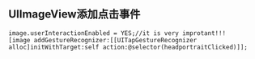 ## UIImageView添加点击事件

````objc
image.userInteractionEnabled = YES;//it is very improtant!!!
[image addGestureRecognizer:[[UITapGestureRecognizer alloc]initWithTarget:self action:@selector(headportraitClicked)]];
````
